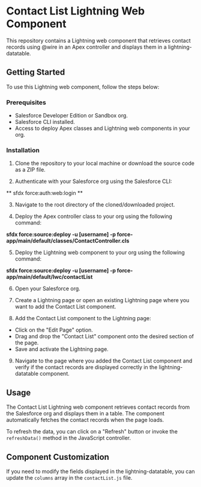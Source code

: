 # Contact List Lightning Web Component

This repository contains a Lightning web component that retrieves contact records using @wire in an Apex controller and displays them in a lightning-datatable.

## Getting Started

To use this Lightning web component, follow the steps below:

### Prerequisites

- Salesforce Developer Edition or Sandbox org.
- Salesforce CLI installed.
- Access to deploy Apex classes and Lightning web components in your org.

### Installation

1. Clone the repository to your local machine or download the source code as a ZIP file.

2. Authenticate with your Salesforce org using the Salesforce CLI:

  ** sfdx force:auth:web:login **

3. Navigate to the root directory of the cloned/downloaded project.

4. Deploy the Apex controller class to your org using the following command:
     
  **sfdx force:source:deploy -u [username] -p force-app/main/default/classes/ContactController.cls**

5. Deploy the Lightning web component to your org using the following command:

  **sfdx force:source:deploy -u [username] -p force-app/main/default/lwc/contactList**

6. Open your Salesforce org.

7. Create a Lightning page or open an existing Lightning page where you want to add the Contact List component.

8. Add the Contact List component to the Lightning page:
- Click on the "Edit Page" option.
- Drag and drop the "Contact List" component onto the desired section of the page.
- Save and activate the Lightning page.

9. Navigate to the page where you added the Contact List component and verify if the contact records are displayed correctly in the lightning-datatable component.

## Usage

The Contact List Lightning web component retrieves contact records from the Salesforce org and displays them in a table. The component automatically fetches the contact records when the page loads.

To refresh the data, you can click on a "Refresh" button or invoke the `refreshData()` method in the JavaScript controller.

## Component Customization

If you need to modify the fields displayed in the lightning-datatable, you can update the `columns` array in the `contactList.js` file.


  
